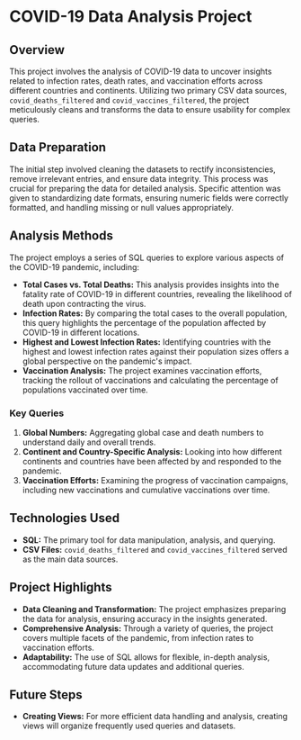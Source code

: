 # COVID-19 Data Analysis Project

## Overview

This project involves the analysis of COVID-19 data to uncover insights related to infection rates, death rates, and vaccination efforts across different countries and continents. Utilizing two primary CSV data sources, `covid_deaths_filtered` and `covid_vaccines_filtered`, the project meticulously cleans and transforms the data to ensure usability for complex queries.

## Data Preparation

The initial step involved cleaning the datasets to rectify inconsistencies, remove irrelevant entries, and ensure data integrity. This process was crucial for preparing the data for detailed analysis. Specific attention was given to standardizing date formats, ensuring numeric fields were correctly formatted, and handling missing or null values appropriately.

## Analysis Methods

The project employs a series of SQL queries to explore various aspects of the COVID-19 pandemic, including:

- **Total Cases vs. Total Deaths:** This analysis provides insights into the fatality rate of COVID-19 in different countries, revealing the likelihood of death upon contracting the virus.
- **Infection Rates:** By comparing the total cases to the overall population, this query highlights the percentage of the population affected by COVID-19 in different locations.
- **Highest and Lowest Infection Rates:** Identifying countries with the highest and lowest infection rates against their population sizes offers a global perspective on the pandemic's impact.
- **Vaccination Analysis:** The project examines vaccination efforts, tracking the rollout of vaccinations and calculating the percentage of populations vaccinated over time.

### Key Queries

1. **Global Numbers:** Aggregating global case and death numbers to understand daily and overall trends.
2. **Continent and Country-Specific Analysis:** Looking into how different continents and countries have been affected by and responded to the pandemic.
3. **Vaccination Efforts:** Examining the progress of vaccination campaigns, including new vaccinations and cumulative vaccinations over time.

## Technologies Used

- **SQL:** The primary tool for data manipulation, analysis, and querying.
- **CSV Files:** `covid_deaths_filtered` and `covid_vaccines_filtered` served as the main data sources.

## Project Highlights

- **Data Cleaning and Transformation:** The project emphasizes preparing the data for analysis, ensuring accuracy in the insights generated.
- **Comprehensive Analysis:** Through a variety of queries, the project covers multiple facets of the pandemic, from infection rates to vaccination efforts.
- **Adaptability:** The use of SQL allows for flexible, in-depth analysis, accommodating future data updates and additional queries.

## Future Steps

- **Creating Views:** For more efficient data handling and analysis, creating views will organize frequently used queries and datasets.
